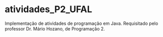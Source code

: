 # atividades_P2_UFAL
Implementação de atividades de programação em Java. Requisitado pelo professor Dr. Mário Hozano, de Programação 2.
